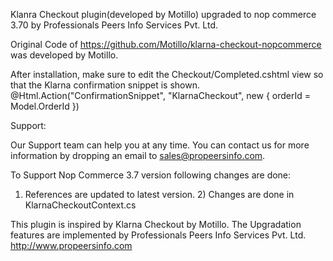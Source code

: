 Klanra Checkout plugin(developed by Motillo) upgraded to nop commerce 3.70 by Professionals Peers Info Services Pvt. Ltd.

Original Code of https://github.com/Motillo/klarna-checkout-nopcommerce was developed by Motillo.

After installation, make sure to edit the Checkout/Completed.cshtml view so that the Klarna confirmation snippet is shown.
@Html.Action("ConfirmationSnippet", "KlarnaCheckout", new { orderId = Model.OrderId })


Support:

Our Support team can help you at any time. You can contact us for more information by dropping an email to sales@propeersinfo.com.

To Support Nop Commerce 3.7 version following changes are done:

1) References are updated to latest version. 2) Changes are done in KlarnaCheckoutContext.cs

This plugin is inspired by Klarna Checkout by Motillo. The Upgradation features are implemented by Professionals Peers Info Services Pvt. Ltd. http://www.propeersinfo.com
